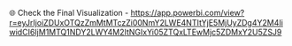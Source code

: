 
🌐 Check the Final Visualization - https://app.powerbi.com/view?r=eyJrIjoiZDUxOTQzZmMtMTczZi00NmY2LWE4NTItYjE5MjUyZDg4Y2M4IiwidCI6IjM1MTQ1NDY2LWY4M2ItNGIxYi05ZTQxLTEwMjc5ZDMxY2U5ZSJ9
